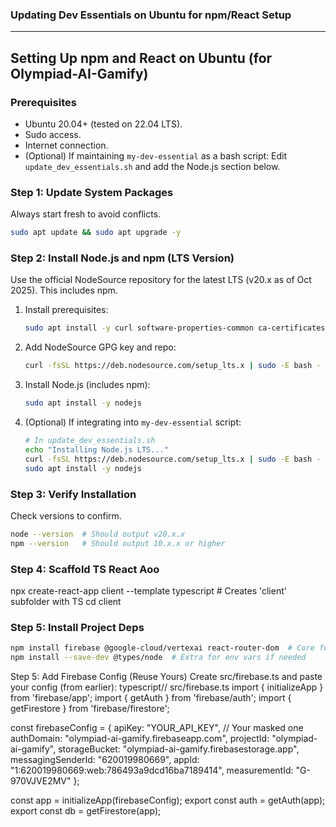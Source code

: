 ### Updating Dev Essentials on Ubuntu for npm/React Setup

---

## Setting Up npm and React on Ubuntu (for Olympiad-AI-Gamify)

### Prerequisites
- Ubuntu 20.04+ (tested on 22.04 LTS).
- Sudo access.
- Internet connection.
- (Optional) If maintaining `my-dev-essential` as a bash script: Edit `update_dev_essentials.sh` and add the Node.js section below.

### Step 1: Update System Packages
Always start fresh to avoid conflicts.
```bash
sudo apt update && sudo apt upgrade -y
```

### Step 2: Install Node.js and npm (LTS Version)
Use the official NodeSource repository for the latest LTS (v20.x as of Oct 2025). This includes npm.

1. Install prerequisites:
   ```bash
   sudo apt install -y curl software-properties-common ca-certificates lsb-release
   ```

2. Add NodeSource GPG key and repo:
   ```bash
   curl -fsSL https://deb.nodesource.com/setup_lts.x | sudo -E bash -
   ```

3. Install Node.js (includes npm):
   ```bash
   sudo apt install -y nodejs
   ```

4. (Optional) If integrating into `my-dev-essential` script:
   ```bash
   # In update_dev_essentials.sh
   echo "Installing Node.js LTS..."
   curl -fsSL https://deb.nodesource.com/setup_lts.x | sudo -E bash -
   sudo apt install -y nodejs
   ```

### Step 3: Verify Installation
Check versions to confirm.
```bash
node --version  # Should output v20.x.x
npm --version   # Should output 10.x.x or higher
```
### Step 4: Scaffold TS React Aoo
npx create-react-app client --template typescript  # Creates 'client' subfolder with TS
cd client

### Step 5: Install Project Deps
```bash
npm install firebase @google-cloud/vertexai react-router-dom  # Core for your stack
npm install --save-dev @types/node  # Extra for env vars if needed
```

Step 5: Add Firebase Config (Reuse Yours)
Create src/firebase.ts and paste your config (from earlier):
typescript// src/firebase.ts
import { initializeApp } from 'firebase/app';
import { getAuth } from 'firebase/auth';
import { getFirestore } from 'firebase/firestore';

const firebaseConfig = {
  apiKey: "YOUR_API_KEY",  // Your masked one
  authDomain: "olympiad-ai-gamify.firebaseapp.com",
  projectId: "olympiad-ai-gamify",
  storageBucket: "olympiad-ai-gamify.firebasestorage.app",
  messagingSenderId: "620019980669",
  appId: "1:620019980669:web:786493a9dcd16ba7189414",
  measurementId: "G-970VJVE2MV"
};

const app = initializeApp(firebaseConfig);
export const auth = getAuth(app);
export const db = getFirestore(app);

